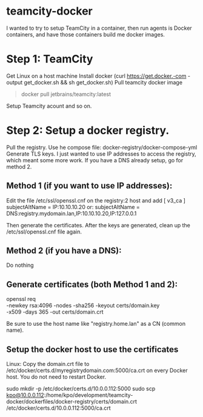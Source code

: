 # teamcity-docker
I wanted to try to setup TeamCity in a container, then run agents is Docker containers, and have those containers build me docker images.

# Step 1: TeamCity
  Get Linux on a host machine
  Install docker (curl https://get.docker.-com -output get_docker.sh && sh get_docker.sh)
  Pull teamcity docker image
  > docker pull jetbrains/teamcity:latest
 
  Setup Teamcity acount and so on.
 
# Step 2: Setup a docker registry.
  Pull the registry.  Use he compose file: docker-registry/docker-compose-yml
  Generate TLS keys.  I just wanted to use IP addresses to access the registry, which meant some more work.
  If you have a DNS already setup, go for method 2.
  
##  Method 1 (if you want to use IP addresses):
  Edit the file /etc/ssl/openssl.cnf on the registry:2 host and add
    [ v3_ca ]
        subjectAltName = IP:10.10.10.20
  or:
        subjectAltName = DNS:registry.mydomain.lan,IP:10.10.10.20,IP:127.0.0.1
    
  Then generate the certificates.  After the keys are generated, clean up the /etc/ssl/openssl.cnf file again.

##  Method 2 (if you have a DNS):
  Do nothing
     
##  Generate certificates (both Method 1 and 2):
  openssl req \
    -newkey rsa:4096 -nodes -sha256 -keyout certs/domain.key \
    -x509 -days 365 -out certs/domain.crt

  Be sure to use the host name like "registry.home.lan" as a CN (common name).

## Setup the docker host to use the certificates
 Linux: Copy the domain.crt file to /etc/docker/certs.d/myregistrydomain.com:5000/ca.crt on every Docker host.
 You do not need to restart Docker.

  sudo mkdir -p /etc/docker/certs.d/10.0.0.112:5000
  sudo scp kpo@10.0.0.112:/home/kpo/development/teamcity-docker/dockerfiles/docker-registry/certs/domain.crt /etc/docker/certs.d/10.0.0.112:5000/ca.crt
